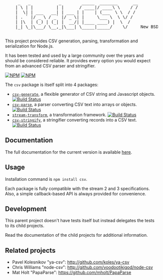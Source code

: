 
<pre>
     _   _           _        _____  _______      __
    | \ | |         | |      / ____|/ ____\ \    / /
    |  \| | ___   __| | ___ | |    | (___  \ \  / /
    | . ` |/ _ \ / _` |/ _ \| |     \___ \  \ \/ /
    | |\  | (_) | (_| |  __/| |____ ____) |  \  /
    |_| \_|\___/ \__,_|\___| \_____|_____/    \/     New BSD License

</pre>

This project provides CSV generation, parsing, transformation and serialization
for Node.js.

It has been tested and used by a large community over the years and should be
considered reliable. It provides every option you would expect from an advanced
CSV parser and stringifier.

[![NPM](https://img.shields.io/npm/dm/csv)](https://www.npmjs.com/package/csv) [![NPM](https://img.shields.io/npm/v/csv)](https://www.npmjs.com/package/csv)

The `csv` package is itself split into 4 packages:

*   [`csv-generate`](https://csv.js.org/generate/),
    a flexible generator of CSV string and Javascript objects. 
    [![Build Status](https://secure.travis-ci.org/adaltas/node-csv-generate.svg?branch=master)][travis-csv-generate]
*   [`csv-parse`](https://csv.js.org/parse/),
    a parser converting CSV text into arrays or objects. 
    [![Build Status](https://secure.travis-ci.org/adaltas/node-csv-parse.svg?branch=master)][travis-csv-parse]
*   [`stream-transform`](https://csv.js.org/transform/),
    a transformation framework.
    [![Build Status](https://secure.travis-ci.org/adaltas/node-stream-transform.svg?branch=master)][travis-stream-transform]
*   [`csv-stringify`](https://csv.js.org/stringify/), 
    a stringifier converting records into a CSV text. 
    [![Build Status](https://secure.travis-ci.org/adaltas/node-csv-stringify.svg?branch=master)][travis-csv-stringify]

## Documentation

The full documentation for the current version is available [here](https://csv.js.org).

## Usage

Installation command is `npm install csv`.

Each package is fully compatible with the stream 2 and 3 specifications.
Also, a simple callback-based API is always provided for convenience.

## Development

This parent project doesn't have tests itself but instead delegates the
tests to its child projects.

Read the documentation of the child projects for additional information.

## Related projects

*   Pavel Kolesnikov "ya-csv": <http://github.com/koles/ya-csv>
*   Chris Williams "node-csv": <http://github.com/voodootikigod/node-csv>
*   Mat Holt "PapaParse": <https://github.com/mholt/PapaParse>

[travis]: https://travis-ci.org/
[travis-csv-generate]: http://travis-ci.org/adaltas/node-csv-generate
[travis-csv-parse]: http://travis-ci.org/adaltas/node-csv-parse
[travis-stream-transform]: http://travis-ci.org/adaltas/node-stream-transform
[travis-csv-stringify]: http://travis-ci.org/adaltas/node-csv-stringify
